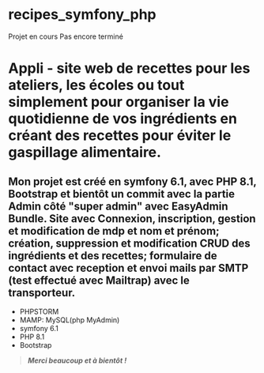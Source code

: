 # recipes_symfony_php
Projet en cours
Pas encore terminé

# Appli - site web de recettes pour les ateliers, les écoles ou tout simplement pour organiser la vie quotidienne de vos ingrédients en créant des recettes pour éviter le gaspillage alimentaire.
## Mon projet est créé en symfony 6.1, avec PHP 8.1, Bootstrap et bientôt un commit avec la partie Admin côté "super admin" avec EasyAdmin Bundle. Site avec Connexion, inscription, gestion et modification de mdp et nom et prénom; création, suppression et modification CRUD des ingrédients et des recettes; formulaire de contact avec reception et envoi mails par SMTP (test effectué avec Mailtrap) avec le transporteur.

- PHPSTORM
- MAMP: MySQL(php MyAdmin)
- symfony 6.1 
- PHP 8.1
- Bootstrap

>**_Merci beaucoup et à bientôt !_**

